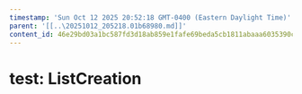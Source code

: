 ```yaml
---
timestamp: 'Sun Oct 12 2025 20:52:18 GMT-0400 (Eastern Daylight Time)'
parent: '[[..\20251012_205218.01b68980.md]]'
content_id: 46e29bd03a1bc587fd3d18ab859e1fafe69beda5cb1811abaaa6035390c1c086
---
```


# test: ListCreation

